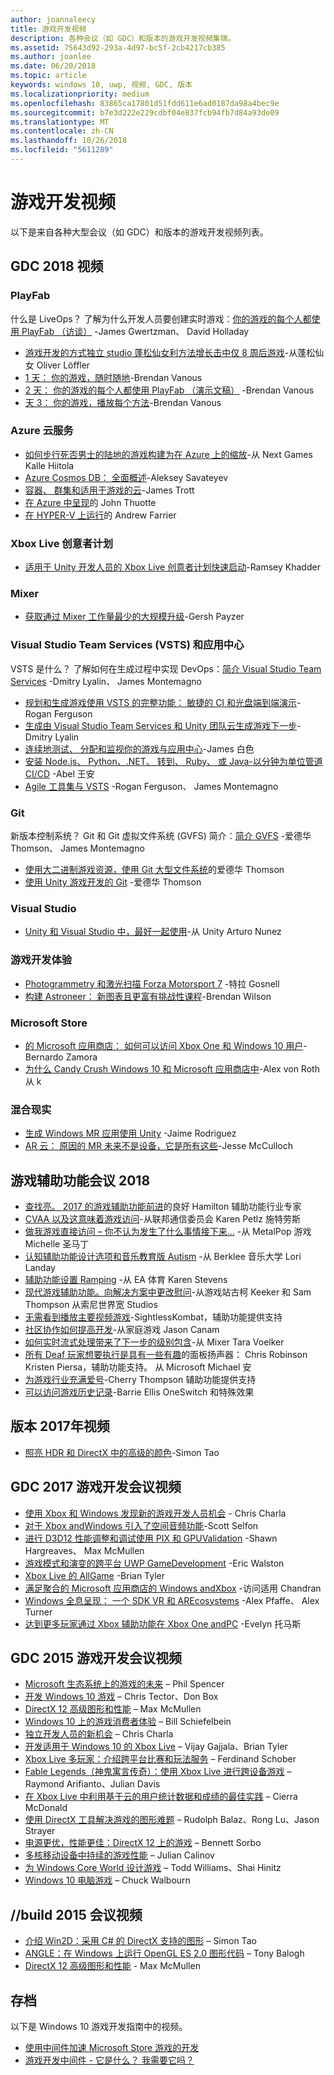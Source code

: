 ```yaml
---
author: joannaleecy
title: 游戏开发视频
description: 各种会议（如 GDC）和版本的游戏开发视频集锦。
ms.assetid: 75643d92-293a-4d97-bc5f-2cb4217cb385
ms.author: joanlee
ms.date: 06/20/2018
ms.topic: article
keywords: windows 10, uwp, 视频, GDC, 版本
ms.localizationpriority: medium
ms.openlocfilehash: 83865ca17801d51fdd611e6ad0187da98a4bec9e
ms.sourcegitcommit: b7e3d222e229cdbf04e837fcb94fb7d84a93de09
ms.translationtype: MT
ms.contentlocale: zh-CN
ms.lasthandoff: 10/26/2018
ms.locfileid: "5611289"
---
```

# <a name="game-development-videos"></a>游戏开发视频

以下是来自各种大型会议（如 GDC）和版本的游戏开发视频列表。

## <a name="gdc-2018-videos"></a>GDC 2018 视频

### <a name="playfab"></a>PlayFab

什么是 LiveOps？ 了解为什么开发人员要创建实时游戏：[你的游戏的每个人都使用 PlayFab （访谈）](https://channel9.msdn.com/Shows/Level-Up/Your-Game-For-Everyone-with-PlayFab) -James Gwertzman、 David Holladay

* [游戏开发的方式独立 studio 蓬松仙女利方法增长击中仅 8 周后游戏](https://channel9.msdn.com/Shows/Level-Up/Fluffy-Fairys-Lean-Approach-to-Game-Development-How-an-Indie-Studio-Grew-a-Hit-Game-After-Only-8-W)-从蓬松仙女 Oliver Löffler
* [1 天： 你的游戏，随时随地](https://channel9.msdn.com/Shows/Level-Up/Your-game-everywhere-PlayFab)-Brendan Vanous
* [2 天： 你的游戏的每个人都使用 PlayFab （演示文稿）](https://channel9.msdn.com/Shows/Level-Up/Your-Game-For-Everyone-With-PlayFab-Theater-Presentation) -Brendan Vanous
* [天 3： 你的游戏，播放每个方法](https://channel9.msdn.com/Shows/Level-Up/Your-game-every-way-its-played-PlayFab-Theater-Presentation)-Brendan Vanous

### <a name="azure-cloud-services"></a>Azure 云服务

* [如何步行死否男士的陆地的游戏构建为在 Azure 上的缩放](https://channel9.msdn.com/Shows/Level-Up/How-The-Walking-Dead-No-Mans-Land-was-built-to-scale-on-Azure-Theater-Presentation)-从 Next Games Kalle Hiitola
* [Azure Cosmos DB： 全面概述](https://channel9.msdn.com/Shows/Level-Up/Azure-Cosmos-DB-Comprehensive-Overview)-Aleksey Savateyev
* [容器、 群集和适用于游戏的云](https://channel9.msdn.com/Shows/Level-Up/Containers-Clusters-and-the-Cloud-for-Gaming-Theater-Presentation-1)-James Trott
* [在 Azure 中呈现](https://channel9.msdn.com/Shows/Level-Up/Rendering-in-Azure-Theater-Presentation)的 John Thuotte
* [在 HYPER-V 上运行](https://channel9.msdn.com/Shows/Level-Up/Running-on-a-Hypervisor-Theater-Presentation)的 Andrew Farrier

### <a name="xbox-live-creators-program"></a>Xbox Live 创意者计划

* [适用于 Unity 开发人员的 Xbox Live 创意者计划快速启动](https://channel9.msdn.com/Shows/Level-Up/Xbox-Live-Creators-Program-Jumpstart-for-Unity-Developers)-Ramsey Khadder

### <a name="mixer"></a>Mixer

* [获取通过 Mixer 工作量最少的大规模升级](https://channel9.msdn.com/Shows/Level-Up/Get-massive-promotion-for-minimal-effort-with-Mixer-Theater-presentation)-Gersh Payzer

### <a name="visual-studio-team-services-vsts-and-app-center"></a>Visual Studio Team Services (VSTS) 和应用中心

VSTS 是什么？ 了解如何在生成过程中实现 DevOps：[简介 Visual Studio Team Services](https://channel9.msdn.com/Shows/Level-Up/Introduction-to-Visual-Studio-Team-Services) -Dmitry Lyalin、 James Montemagno

* [规划和生成游戏使用 VSTS 的完整功能： 敏捷的 CI 和光盘端到端演示](https://channel9.msdn.com/Shows/Level-Up/Planning-and-building-games-using-the-full-power-of-VSTS-Agile-CI--CD-end-to-end-demo)-Rogan Ferguson
* [生成由 Visual Studio Team Services 和 Unity 团队云生成游戏下一步](https://channel9.msdn.com/Shows/Level-Up/Build-your-next-game-powered-by-Visual-Studio-Team-Services-and-Unity-Teams-cloud-build-Theater)-Dmitry Lyalin
* [连续地测试、 分配和监视你的游戏与应用中心](https://channel9.msdn.com/Shows/Level-Up/Continuously-Test-distribute-and-monitor-your-game-with-App-Center-Theater-Presentation)-James 白色
* [安装 Node.js、 Python、.NET、 转到、 Ruby、 或 Java-以分钟为单位管道 CI/CD](https://channel9.msdn.com/Shows/Level-Up/Setup-your-CICD-pipeline-for-Nodejs-Python-NET-Go-Ruby-or-Java-in-Minutes) -Abel 王安
* [Agile 工具集与 VSTS](https://channel9.msdn.com/Shows/Level-Up/Agile-tooling-set-with-VSTS) -Rogan Ferguson、 James Montemagno

### <a name="git"></a>Git

新版本控制系统？ Git 和 Git 虚拟文件系统 (GVFS) 简介：[简介 GVFS](https://channel9.msdn.com/Shows/Level-Up/Introduction-to-GVFS) -爱德华 Thomson、 James Montemagno

* [使用大二进制游戏资源，使用 Git 大型文件系统](https://channel9.msdn.com/Shows/Level-Up/Working-with-large-binary-game-assets-using-Git-Large-File-system)的爱德华 Thomson
* [使用 Unity 游戏开发的 Git](https://channel9.msdn.com/Shows/Level-Up/Git-with-Unity-for-Game-Development) -爱德华 Thomson

### <a name="visual-studio"></a>Visual Studio

* [Unity 和 Visual Studio 中，最好一起使用](https://channel9.msdn.com/Shows/Level-Up/Unity-and-Visual-Studio-better-together)-从 Unity Arturo Nunez

### <a name="game-development-experiences"></a>游戏开发体验

* [Photogrammetry 和激光扫描 Forza Motorsport 7](https://channel9.msdn.com/Shows/Level-Up/Photogrammetry-and-Laser-Scanning-in-Forza-Motorsport-7-Theater-Presentation-1) -特拉 Gosnell
* [构建 Astroneer： 新图表且更富有挑战性课程](https://channel9.msdn.com/Shows/Level-Up/Building-Astroneer-Charting-new-and-challenging-courses)-Brendan Wilson

### <a name="microsoft-store"></a>Microsoft Store

* [的 Microsoft 应用商店： 如何可以访问 Xbox One 和 Windows 10 用户](https://channel9.msdn.com/Shows/Level-Up/Microsoft-Store-How-You-Can-Reach-Xbox-One-and-Windows-10-users)-Bernardo Zamora
* [为什么 Candy Crush Windows 10 和 Microsoft 应用商店中](https://channel9.msdn.com/Shows/Level-Up/Why-Candy-Crush-on-Windows-10-and-in-Microsoft-Store)-Alex von Roth 从 k

### <a name="mixed-reality"></a>混合现实

* [生成 Windows MR 应用使用 Unity](https://channel9.msdn.com/Shows/Level-Up/Building-Windows-MR-Apps-with-Unity) -Jaime Rodriguez
* [AR 云： 原因的 MR 未来不是设备，它是所有这些](https://channel9.msdn.com/Shows/Level-Up/The-AR-Cloud-Why-the-future-of-MR-is-not-a-device-itsall-of-them)-Jesse McCulloch

## <a name="game-accessibility-conference-2018"></a>游戏辅助功能会议 2018

* [查找亮。 2017 的游戏辅助功能前进](https://channel9.msdn.com/Shows/Level-Up/GAConf-2018-Looking-Bright-2017s-Game-Accessibility-Advances)的良好 Hamilton 辅助功能行业专家
* [CVAA 以及这意味着游戏访问](https://channel9.msdn.com/Shows/Level-Up/GAConf-2018-The-CVAA-and-What-it-Means-for-Gaming-Access)-从联邦通信委员会 Karen Petlz 施特劳斯
* [做我游戏直接访问 – 你不认为发生了什么事情接下来...](https://channel9.msdn.com/Shows/Level-Up/GAConf-2018-I-Made-My-Game-Blind-Accessible--You-Wont-Believe-What-Happened-Next) -从 MetalPop 游戏 Michelle 圣马丁
* [认知辅助功能设计选项和音乐教育版 Autism](https://channel9.msdn.com/Shows/Level-Up/GAConf-2018-Cognitive-Accessibility-Design-Choices-and-Music-Education-for-Autism) -从 Berklee 音乐大学 Lori Landay
* [辅助功能设置 Ramping](https://channel9.msdn.com/Shows/Level-Up/GAConf-2018-Ramping-Up-Accessibility) -从 EA 体育 Karen Stevens
* [现代游戏辅助功能。向解决方案中更改慰问](https://channel9.msdn.com/Shows/Level-Up/GAConf-2018-Modern-Game-Accessibility-Changing-Sympathy-to-Solution)-从游戏站古柯 Keeker 和 Sam Thompson 从索尼世界宽 Studios
* [无需看到播放主要视频游戏](https://channel9.msdn.com/Shows/Level-Up/GAConf-2018-Playing-Mainstream-Video-Games-Without-Sight)-SightlessKombat，辅助功能提供支持
* [社区协作如何提高开发](https://channel9.msdn.com/Shows/Level-Up/GAConf-2018-How-Community-Collaboration-Improves-Development)-从家庭游戏 Jason Canam
* [如何实时流式处理带来了下一步的级别包含](https://channel9.msdn.com/Shows/Level-Up/GAConf-2018-Beyond-Gaming-How-Live-Streaming-Brings-Next-Level-Inclusion)-从 Mixer Tara Voelker
* [所有 Deaf 玩家想要执行是具有一些有趣](https://channel9.msdn.com/Shows/Level-Up/GAConf-2018-All-Deaf-Gamers-Wanna-Do-is-Have-Some-Fun)的面板扬声器： Chris Robinson Kristen Piersa，辅助功能支持。 从 Microsoft Michael 安
* [为游戏行业充满爱号](https://channel9.msdn.com/Shows/Level-Up/GAConf-2018-A-Fraught-Love-Letter-to-the-Games-Industry)-Cherry Thompson 辅助功能提供支持
* [可以访问游戏历史记录](https://channel9.msdn.com/Shows/Level-Up/GAConf-2018-Accessible-Gaming-History)-Barrie Ellis OneSwitch 和特殊效果

## <a name="build-2017-videos"></a>版本 2017年视频

* [照亮 HDR 和 DirectX 中的高级的颜色](https://channel9.msdn.com/Events/Build/2017/P4061)-Simon Tao

## <a name="gdc-2017-game-dev-session-videos"></a>GDC 2017 游戏开发会议视频

* [使用 Xbox 和 Windows 发现新的游戏开发人员机会](https://channel9.msdn.com/Events/GDC/GDC-2017/GDC2017-001) - Chris Charla
* [对于 Xbox andWindows 引入了空间音频功能](https://channel9.msdn.com/Events/GDC/GDC-2017/GDC2017-002)-Scott Selfon
* [进行 D3D12 性能调整和调试使用 PIX 和 GPUValidation](https://channel9.msdn.com/Events/GDC/GDC-2017/GDC2017-003) -Shawn Hargreaves、 Max McMullen
* [游戏模式和演变的跨平台 UWP GameDevelopment](https://channel9.msdn.com/Events/GDC/GDC-2017/GDC2017-004) -Eric Walston
* [Xbox Live 的 AllGame](https://channel9.msdn.com/Events/GDC/GDC-2017/GDC2017-005) -Brian Tyler
* [满足聚合的 Microsoft 应用商店的 Windows andXbox](https://channel9.msdn.com/Events/GDC/GDC-2017/GDC2017-006) -访问适用 Chandran
* [Windows 全息呈现： 一个 SDK VR 和 AREcosystems](https://channel9.msdn.com/Events/GDC/GDC-2017/GDC2017-008) -Alex Pfaffe、 Alex Turner
* [达到更多玩家通过 Xbox 辅助功能在 Xbox One andPC](https://channel9.msdn.com/Events/GDC/GDC-2017/GDC2017-009) -Evelyn 托马斯

## <a name="gdc-2015-game-dev-session-videos"></a>GDC 2015 游戏开发会议视频

-   [Microsoft 生态系统上的游戏的未来](http://channel9.msdn.com/Events/GDC/GDC-2015/The-Future-of-Gaming-Across-the-Microsoft-Ecosystem) – Phil Spencer
-   [开发 Windows 10 游戏](http://channel9.msdn.com/Events/GDC/GDC-2015/Developing-Games-for-Windows-10) – Chris Tector、Don Box
-   [DirectX 12 高级图形和性能](http://channel9.msdn.com/Events/GDC/GDC-2015/Advanced-DirectX12-Graphics-and-Performance) – Max McMullen
-   [Windows 10 上的游戏消费者体验](http://channel9.msdn.com/Events/GDC/GDC-2015/Gaming-Consumer-Experience-on-Windows-10) – Bill Schiefelbein
-   [独立开发人员的新机会](http://channel9.msdn.com/Events/GDC/GDC-2015/New-Opportunities-for-Independent-Developers) – Chris Charla
-   [开发适用于 Windows 10 的 Xbox Live](http://channel9.msdn.com/Events/GDC/GDC-2015/Developing-with-Xbox-Live-for-Windows-10) – Vijay Gajjala、Brian Tyler
-   [Xbox Live 多玩家：介绍跨平台比赛和玩法服务](http://channel9.msdn.com/Events/GDC/GDC-2015/Xbox-Live-Multiplayer-Introducing-services-for-cross-platform-matchmaking-and-gameplay) – Ferdinand Schober
-   [Fable Legends（神鬼寓言传奇）：使用 Xbox Live 进行跨设备游戏](http://channel9.msdn.com/Events/GDC/GDC-2015/Fable-Legends-Cross-device-Gameplay-with-Xbox-Live) – Raymond Arifianto、Julian Davis
-   [在 Xbox Live 中利用基于云的用户统计数据和成绩的最佳实践](http://channel9.msdn.com/Events/GDC/GDC-2015/Best-Practices-for-Leveraging-Cloud-Based-User-Stats-and-Achievements-in-Xbox-Live) – Cierra McDonald
-   [使用 DirectX 工具解决游戏的图形难题](http://channel9.msdn.com/Events/GDC/GDC-2015/Solve-the-Tough-Graphics-Problems-with-your-Game-Using-DirectX-Tools) – Rudolph Balaz、Rong Lu、Jason Strayer
-   [电源更优，性能更佳：DirectX 12 上的游戏](http://channel9.msdn.com/Events/GDC/GDC-2015/Better-Power-Better-Performance-Your-Game-on-DirectX12) – Bennett Sorbo
-   [多核移动设备中持续的游戏性能](http://channel9.msdn.com/Events/GDC/GDC-2015/Sustained-gaming-performance-in-multi-core-mobile-devices) – Julian Calinov
-   [为 Windows Core World 设计游戏](http://channel9.msdn.com/Events/GDC/GDC-2015/Designing-Games-for-a-Windows-Core-World) – Todd Williams、Shai Hinitz
-   [Windows 10 电脑游戏](http://channel9.msdn.com/Events/GDC/GDC-2015/PC-Games-for-Windows-10) – Chuck Walbourn

## <a name="build-2015-session-videos"></a>//build 2015 会议视频

-   [介绍 Win2D：采用 C# 的 DirectX 支持的图形](https://channel9.msdn.com/Events/Build/2015/2-631) – Simon Tao
-   [ANGLE：在 Windows 上运行 OpenGL ES 2.0 图形代码](https://channel9.msdn.com/Events/Build/2015/3-686) – Tony Balogh
-   [DirectX 12 高级图形和性能](https://channel9.msdn.com/Events/Build/2015/3-673) - Max McMullen
 

## <a name="archive"></a>存档

以下是 Windows 10 游戏开发指南中的视频。

- [使用中间件加速 Microsoft Store 游戏的开发](https://channel9.msdn.com/Events/Build/2013/3-187)
- [游戏开发中间件 - 它是什么？ 我需要它吗？](https://channel9.msdn.com/Series/Windows-Store-Developer-Solutions/Game-Development-Middleware-What-is-it-Do-I-need-it-)
